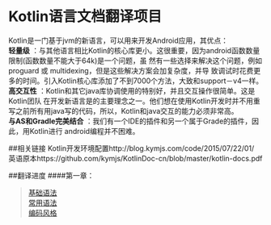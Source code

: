 # Kotlin语言文档翻译项目

Kotlin是一门基于jvm的新语言，可以用来开发Android应用，其优点：  
 **轻量级** ：与其他语言相比Kotlin的核心库更小。这很重要，因为android函数数量限制(函数数量不能大于64k)是一个问题，虽 然有一些选择来解决这个问题，例如proguard 或 multidexing，但是这些解决方案会加复杂度，并导 致调试时花费更多的时间。引入Kotlin核心库添加了不到7000个方法，大致和support－v4一样。  
 **高交互性** ：Kotlin和其它java库协调使用的特别好，并且交互操作很简单。这是Kotlin团队 在开发新语言是的主要理念之一。他们想在使用Kotlin开发时并不用重写之前所有用java写的代码，所以，Kotlin和java交互的能力必须非常高。  
 **与AS和Gradle完美结合** ：我们有一个IDE的插件和另一个属于Grade的插件，因此，用Kotlin进行 android编程并不困难。

##相关链接
Kotlin开发环境配置http://blog.kymjs.com/code/2015/07/22/01/  
英语原本https://github.com/kymjs/KotlinDoc-cn/blob/master/kotlin-docs.pdf  

##翻译进度
####第一章：
>[基础语法](https://github.com/kymjs/KotlinDoc-cn/blob/master/unit1/GettingStarted.md)    
>[常用语法](https://github.com/kymjs/KotlinDoc-cn/blob/master/unit1/Idioms.md)  
>[编码风格](https://github.com/kymjs/KotlinDoc-cn/blob/master/unit1/CodingConventions.md)  
